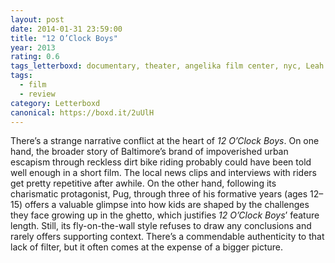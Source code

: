 ```yaml
---
layout: post 
date: 2014-01-31 23:59:00
title: "12 O’Clock Boys"
year: 2013
rating: 0.6
tags_letterboxd: documentary, theater, angelika film center, nyc, Leah
tags:
  - film
  - review
category: Letterboxd
canonical: https://boxd.it/2uUlH
---
```


There’s a strange narrative conflict at the heart of <cite>12 O’Clock Boys</cite>. On one hand, the broader story of Baltimore’s brand of impoverished urban escapism through reckless dirt bike riding probably could have been told well enough in a short film. The local news clips and interviews with riders get pretty repetitive after awhile. On the other hand, following its charismatic protagonist, Pug, through three of his formative years (ages 12–15) offers a valuable glimpse into how kids are shaped by the challenges they face growing up in the ghetto, which justifies <cite>12 O’Clock Boys</cite>’ feature length. Still, its fly-on-the-wall style refuses to draw any conclusions and rarely offers supporting context. There’s a commendable authenticity to that lack of filter, but it often comes at the expense of a bigger picture.
